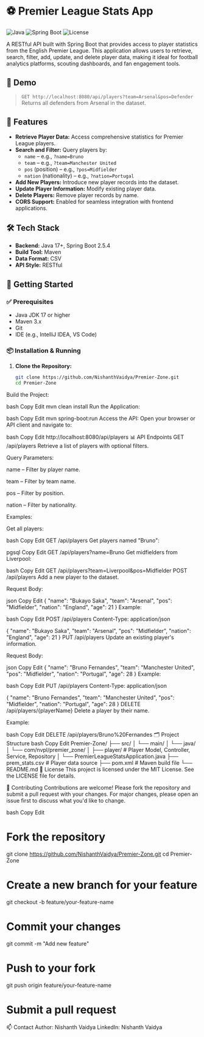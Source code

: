 # ⚽ Premier League Stats App

![Java](https://img.shields.io/badge/Java-17%2B-blue)
![Spring Boot](https://img.shields.io/badge/Spring%20Boot-2.5.4-brightgreen)
![License](https://img.shields.io/badge/License-MIT-lightgrey)

A RESTful API built with Spring Boot that provides access to player statistics from the English Premier League. This application allows users to retrieve, search, filter, add, update, and delete player data, making it ideal for football analytics platforms, scouting dashboards, and fan engagement tools.

## 📸 Demo

> `GET http://localhost:8080/api/players?team=Arsenal&pos=Defender`  
> Returns all defenders from Arsenal in the dataset.

## 🧩 Features

- **Retrieve Player Data:** Access comprehensive statistics for Premier League players.
- **Search and Filter:** Query players by:
  - `name` – e.g., `?name=Bruno`
  - `team` – e.g., `?team=Manchester United`
  - `pos` (position) – e.g., `?pos=Midfielder`
  - `nation` (nationality) – e.g., `?nation=Portugal`
- **Add New Players:** Introduce new player records into the dataset.
- **Update Player Information:** Modify existing player data.
- **Delete Players:** Remove player records by name.
- **CORS Support:** Enabled for seamless integration with frontend applications.

## 🛠 Tech Stack

- **Backend:** Java 17+, Spring Boot 2.5.4
- **Build Tool:** Maven
- **Data Format:** CSV
- **API Style:** RESTful

## 🚀 Getting Started

### ✅ Prerequisites

- Java JDK 17 or higher
- Maven 3.x
- Git
- IDE (e.g., IntelliJ IDEA, VS Code)

### 📦 Installation & Running

1. **Clone the Repository:**
   ```bash
   git clone https://github.com/NishanthVaidya/Premier-Zone.git
   cd Premier-Zone
Build the Project:

bash
Copy
Edit
mvn clean install
Run the Application:

bash
Copy
Edit
mvn spring-boot:run
Access the API: Open your browser or API client and navigate to:

bash
Copy
Edit
http://localhost:8080/api/players
📊 API Endpoints
GET /api/players
Retrieve a list of players with optional filters.

Query Parameters:

name – Filter by player name.

team – Filter by team name.

pos – Filter by position.

nation – Filter by nationality.

Examples:

Get all players:

bash
Copy
Edit
GET /api/players
Get players named "Bruno":

pgsql
Copy
Edit
GET /api/players?name=Bruno
Get midfielders from Liverpool:

bash
Copy
Edit
GET /api/players?team=Liverpool&pos=Midfielder
POST /api/players
Add a new player to the dataset.

Request Body:

json
Copy
Edit
{
  "name": "Bukayo Saka",
  "team": "Arsenal",
  "pos": "Midfielder",
  "nation": "England",
  "age": 21
}
Example:

bash
Copy
Edit
POST /api/players
Content-Type: application/json

{
  "name": "Bukayo Saka",
  "team": "Arsenal",
  "pos": "Midfielder",
  "nation": "England",
  "age": 21
}
PUT /api/players
Update an existing player's information.

Request Body:

json
Copy
Edit
{
  "name": "Bruno Fernandes",
  "team": "Manchester United",
  "pos": "Midfielder",
  "nation": "Portugal",
  "age": 28
}
Example:

bash
Copy
Edit
PUT /api/players
Content-Type: application/json

{
  "name": "Bruno Fernandes",
  "team": "Manchester United",
  "pos": "Midfielder",
  "nation": "Portugal",
  "age": 28
}
DELETE /api/players/{playerName}
Delete a player by their name.

Example:

bash
Copy
Edit
DELETE /api/players/Bruno%20Fernandes
🗂 Project Structure
bash
Copy
Edit
Premier-Zone/
├── src/
│   └── main/
│       └── java/
│           └── com/nvpl/premier_zone/
│               ├── player/         # Player Model, Controller, Service, Repository
│               └── PremierLeagueStatsApplication.java
├── prem_stats.csv                  # Player data source
├── pom.xml                         # Maven build file
└── README.md
📝 License
This project is licensed under the MIT License. See the LICENSE file for details.

🤝 Contributing
Contributions are welcome! Please fork the repository and submit a pull request with your changes. For major changes, please open an issue first to discuss what you'd like to change.

bash
Copy
Edit
# Fork the repository
git clone https://github.com/NishanthVaidya/Premier-Zone.git
cd Premier-Zone

# Create a new branch for your feature
git checkout -b feature/your-feature-name

# Commit your changes
git commit -m "Add new feature"

# Push to your fork
git push origin feature/your-feature-name

# Submit a pull request
📫 Contact
Author: Nishanth Vaidya
LinkedIn: Nishanth Vaidya
